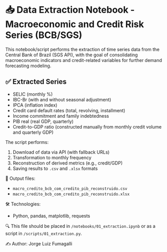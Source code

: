 # 📥 Data Extraction Notebook - Macroeconomic and Credit Risk Series (BCB/SGS)

This notebook/script performs the extraction of time series data from the Central Bank of Brazil (SGS API), with the goal of consolidating macroeconomic indicators and credit-related variables for further demand forecasting modeling.

## ✅ Extracted Series
- SELIC (monthly %)
- IBC-Br (with and without seasonal adjustment)
- IPCA (inflation index)
- Credit card default rates (total, revolving, installment)
- Income commitment and family indebtedness
- PIB real (real GDP, quarterly)
- Credit-to-GDP ratio (constructed manually from monthly credit volume and quarterly GDP)

The script performs:
1. Download of data via API (with fallback URLs)
2. Transformation to monthly frequency
3. Reconstruction of derived metrics (e.g., credit/GDP)
4. Saving results to `.csv` and `.xlsx` formats

📁 Output files:
- `macro_credito_bcb_com_credito_pib_reconstruido.csv`
- `macro_credito_bcb_com_credito_pib_reconstruido.xlsx`

🛠️ Technologies:
- Python, pandas, matplotlib, requests

🔍 This file should be placed in `/notebooks/01_extraction.ipynb` or as a script in `/scripts/01_extraction.py`.

✍️ Author: Jorge Luiz Fumagalli